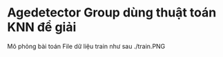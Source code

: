 # Agedetector Group dùng thuật toán KNN để giải
Mô phỏng bài toán 
File dữ liệu train như sau 
./train.PNG

